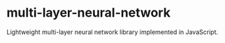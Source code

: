 # multi-layer-neural-network
Lightweight multi-layer neural network library implemented in JavaScript.
